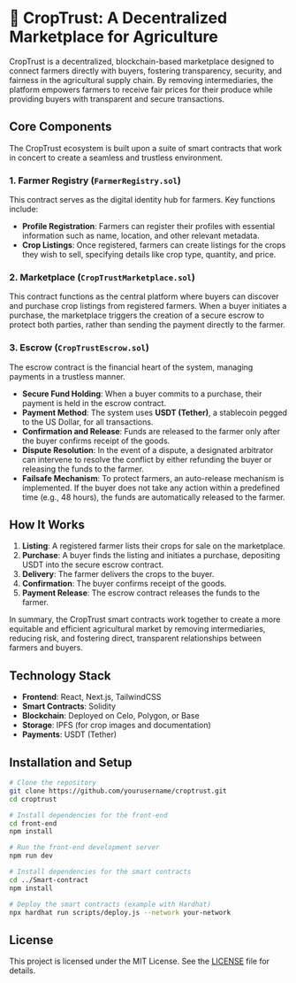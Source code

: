 # 🌱 CropTrust: A Decentralized Marketplace for Agriculture

CropTrust is a decentralized, blockchain-based marketplace designed to connect farmers directly with buyers, fostering transparency, security, and fairness in the agricultural supply chain. By removing intermediaries, the platform empowers farmers to receive fair prices for their produce while providing buyers with transparent and secure transactions.

## Core Components

The CropTrust ecosystem is built upon a suite of smart contracts that work in concert to create a seamless and trustless environment.

### 1. Farmer Registry (`FarmerRegistry.sol`)

This contract serves as the digital identity hub for farmers. Key functions include:
- **Profile Registration**: Farmers can register their profiles with essential information such as name, location, and other relevant metadata.
- **Crop Listings**: Once registered, farmers can create listings for the crops they wish to sell, specifying details like crop type, quantity, and price.

### 2. Marketplace (`CropTrustMarketplace.sol`)

This contract functions as the central platform where buyers can discover and purchase crop listings from registered farmers. When a buyer initiates a purchase, the marketplace triggers the creation of a secure escrow to protect both parties, rather than sending the payment directly to the farmer.

### 3. Escrow (`CropTrustEscrow.sol`)

The escrow contract is the financial heart of the system, managing payments in a trustless manner.

- **Secure Fund Holding**: When a buyer commits to a purchase, their payment is held in the escrow contract.
- **Payment Method**: The system uses **USDT (Tether)**, a stablecoin pegged to the US Dollar, for all transactions.
- **Confirmation and Release**: Funds are released to the farmer only after the buyer confirms receipt of the goods.
- **Dispute Resolution**: In the event of a dispute, a designated arbitrator can intervene to resolve the conflict by either refunding the buyer or releasing the funds to the farmer.
- **Failsafe Mechanism**: To protect farmers, an auto-release mechanism is implemented. If the buyer does not take any action within a predefined time (e.g., 48 hours), the funds are automatically released to the farmer.

## How It Works

1.  **Listing**: A registered farmer lists their crops for sale on the marketplace.
2.  **Purchase**: A buyer finds the listing and initiates a purchase, depositing USDT into the secure escrow contract.
3.  **Delivery**: The farmer delivers the crops to the buyer.
4.  **Confirmation**: The buyer confirms receipt of the goods.
5.  **Payment Release**: The escrow contract releases the funds to the farmer.

In summary, the CropTrust smart contracts work together to create a more equitable and efficient agricultural market by removing intermediaries, reducing risk, and fostering direct, transparent relationships between farmers and buyers.

## Technology Stack

*   **Frontend**: React, Next.js, TailwindCSS
*   **Smart Contracts**: Solidity
*   **Blockchain**: Deployed on Celo, Polygon, or Base
*   **Storage**: IPFS (for crop images and documentation)
*   **Payments**: USDT (Tether)

## Installation and Setup

```bash
# Clone the repository
git clone https://github.com/yourusername/croptrust.git
cd croptrust

# Install dependencies for the front-end
cd front-end
npm install

# Run the front-end development server
npm run dev

# Install dependencies for the smart contracts
cd ../Smart-contract
npm install

# Deploy the smart contracts (example with Hardhat)
npx hardhat run scripts/deploy.js --network your-network
```

## License

This project is licensed under the MIT License. See the [LICENSE](LICENSE) file for details.